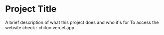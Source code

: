
# Project Title

A brief description of what this project does and who it's for
To access the website check : chitoo.vercel.app
